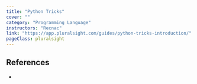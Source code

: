 ```yaml
---
title: "Python Tricks"
cover: ""
category: "Programming Language"
instructors: "Recnac"
link: "https://app.pluralsight.com/guides/python-tricks-introduction/"
pageClass: pluralsight
---
```


## References

- []()